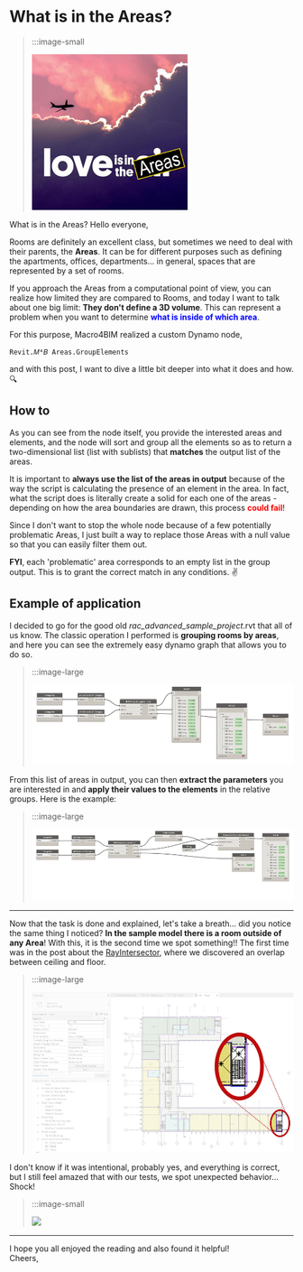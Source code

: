 <!-- {
"createdAt": "Jan 28, 2022",
"title": "What is in the Areas?",
"tags": ["Dynamo", "Revit API", "Python"],
"votes": 0,
"views": 188,
"published": true
} -->

# What is in the Areas?

> :::image-small
>
> ![](./media/love-is-in-the-areas.png)

What is in the Areas?
Hello everyone,

Rooms are definitely an excellent class, but sometimes we need to deal with their parents, the **Areas**. It can be for different purposes such as defining the apartments, offices, departments... in general, spaces that are represented by a set of rooms.

If you approach the Areas from a computational point of view, you can realize how limited they are compared to Rooms, and today I want to talk about one big limit: **They don't define a 3D volume**. This can represent a problem when you want to determine <b style="color:blue">what is inside of which area</b>.

For this purpose, Macro4BIM realized a custom Dynamo node,

    Revit.𝑀⁴𝐵 Areas.GroupElements

and with this post, I want to dive a little bit deeper into what it does and how. 🔍

## How to

As you can see from the node itself, you provide the interested areas and elements, and the node will sort and group all the elements so as to return a two-dimensional list (list with sublists) that **matches** the output list of the areas.

It is important to **always use the list of the areas in output** because of the way the script is calculating the presence of an element in the area. In fact, what the script does is literally create a solid for each one of the areas - depending on how the area boundaries are drawn, this process <b style="color:red">could fail</b>!

Since I don't want to stop the whole node because of a few potentially problematic Areas, I just built a way to replace those Areas with a null value so that you can easily filter them out.

**FYI**, each 'problematic' area corresponds to an empty list in the group output. This is to grant the correct match in any conditions. ✌

## Example of application

I decided to go for the good old <i>rac_advanced_sample_project</i>.rvt that all of us know. The classic operation I performed is **grouping rooms by areas**, and here you can see the extremely easy dynamo graph that allows you to do so.

> :::image-large
>
> ![](media/in-the-areas-dyn-01.png)

From this list of areas in output, you can then **extract the parameters** you are interested in and **apply their values to the elements** in the relative groups. Here is the example:

> :::image-large
>
> ![](./media/in-the-areas-dyn-02.png)

---

Now that the task is done and explained, let's take a breath... did you notice the same thing I noticed? **In the sample model there is a room outside of any Area**! With this, it is the second time we spot something!! The first time was in the post about the [RayIntersector](https://www.macro4bim.com/post/rayintersector-the-super-ray-of-revit), where we discovered an overlap between ceiling and floor.

> :::image-large
>
> ![](./media/in-the-areas-01.png)

I don't know if it was intentional, probably yes, and everything is correct, but I still feel amazed that with our tests, we spot unexpected behavior... Shock!

> :::image-small
>
> ![](https://media0.giphy.com/media/V0IdVIIW1y5d6/giphy.gif)

---

I hope you all enjoyed the reading and also found it helpful!<br />
Cheers,
